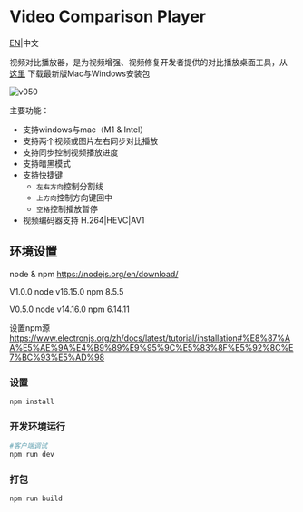 # Video Comparison Player
[EN](README.md)|中文

视频对比播放器，是为视频增强、视频修复开发者提供的对比播放桌面工具，从 [这里](https://github.com/bergkamp/video-comparison-player/releases/latest) 下载最新版Mac与Windows安装包

![v050](https://user-images.githubusercontent.com/36283/125411809-d9c2a380-e3f0-11eb-8b05-d59b7a0c8fbe.gif)

主要功能：
* 支持windows与mac（M1 & Intel）
* 支持两个视频或图片左右同步对比播放
* 支持同步控制视频播放进度
* 支持暗黑模式
* 支持快捷键
  * `左右方向`控制分割线
  * `上方向`控制方向键回中
  * `空格`控制播放暂停
* 视频编码器支持 H.264|HEVC|AV1



## 环境设置
node & npm https://nodejs.org/en/download/

V1.0.0 node v16.15.0 npm 8.5.5

V0.5.0 node v14.16.0 npm 6.14.11

设置npm源
https://www.electronjs.org/zh/docs/latest/tutorial/installation#%E8%87%AA%E5%AE%9A%E4%B9%89%E9%95%9C%E5%83%8F%E5%92%8C%E7%BC%93%E5%AD%98

### 设置
```bash
npm install
```
### 开发环境运行
```bash
#客户端调试
npm run dev
```
### 打包
```bash
npm run build
```

